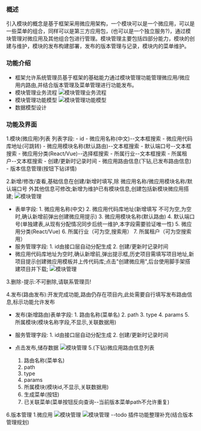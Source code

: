 ### **概述**  
引入模块的概念是基于框架采用微应用架构，一个模块可以是一个微应用，可以是一些菜单的组合，同样可以是第三方应用包，(也可以是一个独立服务?)，通过模块管理对微应用及其他组合包进行管理。模块管理主要包括四部分能力，模块的创建与维护，模块的发布构建部署，发布的版本管理与记录，模块内的菜单维护。

### **功能介绍**

- 框架允许系统管理员基于框架的基础能力通过模块管理功能管理微应用/微应用内路由,并结合版本管理及菜单管理进行功能发布。
- 模块管理业务流程
  ![模块管理业务流程](../../images/modules/AppModuleMng/模块管理流程.png)
- 模块管理功能模型
  ![模块管理功能模型](../../images/modules/ModuleMng/模块管理功能模型.png)
- 数据模型设计






















### **功能及界面**

1.模块(微应用)列表
  列表字段:
    - id
    - 微应用名称(中文)--文本框搜索
    - 微应用代码库地址(可跳转)
    - 微应用模块名称(默认路由)--文本框搜索
    - 默认端口号--文本框搜索
    - 微应用分类(React/Vue)--选择框搜索
    - 所属行业--文本框搜索
    - 所属租户--文本框搜索
    - 创建/更新时记录时间
    - 微应用路由信息(下钻,已发布路由信息)
    - 版本信息管理(按钮下钻详情)

2.新增/修改/查看,基础信息在创建/新增时填写,除 微应用名称/微应用模块名称/默认端口号 外其他信息可修改;新增为维护已有模块信息,创建包括新模块微应用搭建;
  ![模块管理](../images/modules/ModuleMng/模块管理新增.png)

- 表单字段:
        1. 微应用名称(中文)
        2. 微应用代码库地址(新增填写 不可为空,为空时,确认新增前弹出创建微应用提示)
        3. 微应用模块名称(默认路由)
        4. 默认端口号(单独建表,从现有分配情况同步后统一维护,本字段需要验证唯一性)
        5. 微应用分类(React/Vue)
        6. 所属行业（可为空,搜索用）
        7. 所属租户（可为空搜索用）
- 服务管理字段:
        1. id由接口层自动分配生成
        2. 创建/更新时记录时间
- 微应用代码库地址为空时,确认新增前,弹出提示框,历史项目需填写项目地址,新项目提示创建微应用模板并上传代码库;点击"创建微应用",后台使用脚手架搭建项目并下载;
    ![模块管理](../images/modules/ModuleMng/模块管理新增提示.png)

3.删除-提示:不可删除,请联系管理员!

4.发布(路由发布):开发完成功能,路由仍存在项目内,此处需要自行填写发布路由信息,标示功能允许发布

- 发布(新增路由)表单字段:
        1. 路由名称(菜单名)
        2. path
        3. type
        4. params
        5. 所属模块(模块名称字段,不显示,关联数据用)
- 服务管理字段:
      1. id由接口层自动分配生成
      2. 创建/更新时记录时间
- 点击发布,储存数据
  ![模块管理](../images/modules/ModuleMng/模块管理路由发布.png)
5.(下钻)微应用路由信息列表

  1. 路由名称(菜单名)
  2. path
  3. type
  4. params
  5. 所属模块(模块id,不显示,关联数据用)
  6. 生成菜单(按钮)
  7. 已关联菜单(菜单按钮反向查询--当前版本菜单path不允许重复)

6.版本管理
  1.微应用
  ![模块管理](../images/modules/ModuleMng/模块管理-版本更新提示.jpg)
  ![模块管理](../images/modules/ModuleMng/模块管理-版本更新信息.jpg)
--todo 插件功能整理补充(结合版本管理规划)


